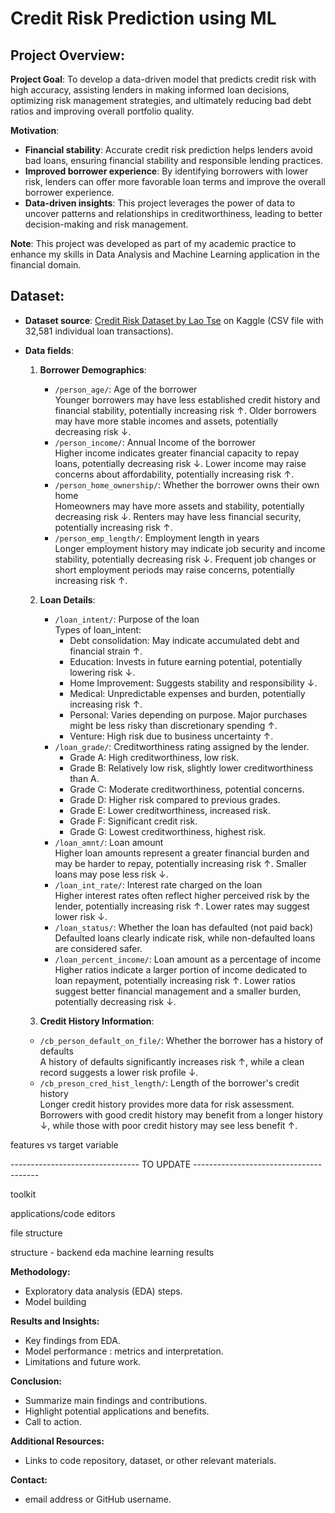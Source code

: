 # Credit Risk Prediction using ML

## Project Overview:

**Project Goal**: To develop a data-driven model that predicts credit risk with high accuracy, assisting lenders in making informed loan decisions, optimizing risk management strategies, and ultimately reducing bad debt ratios and improving overall portfolio quality.

**Motivation**:

- **Financial stability**: Accurate credit risk prediction helps lenders avoid bad loans, ensuring financial stability and responsible lending practices.
- **Improved borrower experience**: By identifying borrowers with lower risk, lenders can offer more favorable loan terms and improve the overall borrower experience.
- **Data-driven insights**: This project leverages the power of data to uncover patterns and relationships in creditworthiness, leading to better decision-making and risk management.

**Note**: This project was developed as part of my academic practice to enhance my skills in Data Analysis and Machine Learning application in the financial domain.

## Dataset:

- **Dataset source**: [Credit Risk Dataset by Lao Tse](https://www.kaggle.com/datasets/clmentbisaillon/fake-and-real-news-dataset) on Kaggle (CSV file with 32,581 individual loan transactions).
  
- **Data fields**:
  1. **Borrower Demographics**:
     - `/person_age/`: Age of the borrower </br>
     Younger borrowers may have less established credit history and financial stability, potentially increasing risk ↑. Older borrowers may have more stable incomes and assets, potentially decreasing risk ↓.
     - `/person_income/`: Annual Income of the borrower </br>
     Higher income indicates greater financial capacity to repay loans, potentially decreasing risk ↓. Lower income may raise concerns about affordability, potentially increasing risk ↑.
     - `/person_home_ownership/`: Whether the borrower owns their own home </br>
     Homeowners may have more assets and stability, potentially decreasing risk ↓. Renters may have less financial security, potentially increasing risk ↑.
     - `/person_emp_length/`: Employment length in years </br>
     Longer employment history may indicate job security and income stability, potentially decreasing risk ↓. Frequent job changes or short employment periods may raise concerns, potentially increasing risk ↑.
       
  2. **Loan Details**:
     - `/loan_intent/`: Purpose of the loan </br>
       Types of loan_intent: 
       - Debt consolidation:	May indicate accumulated debt and financial strain ↑.
       - Education:	Invests in future earning potential, potentially lowering risk ↓.
       - Home Improvement:	Suggests stability and responsibility ↓.
       - Medical:	Unpredictable expenses and burden, potentially increasing risk ↑. 
       - Personal: Varies depending on purpose. Major purchases might be less risky than discretionary spending ↑.
       - Venture:	High risk due to business uncertainty ↑. 
     - `/loan_grade/`: Creditworthiness rating assigned by the lender. </br>
       - Grade A: High creditworthiness, low risk.
       - Grade B: Relatively low risk, slightly lower creditworthiness than A.
       - Grade C: Moderate creditworthiness, potential concerns.
       - Grade D: Higher risk compared to previous grades.
       - Grade E: Lower creditworthiness, increased risk.
       - Grade F: Significant credit risk.
       - Grade G: Lowest creditworthiness, highest risk.
     - `/loan_amnt/`: Loan amount </br>
     Higher loan amounts represent a greater financial burden and may be harder to repay, potentially increasing risk ↑. Smaller loans may pose less risk ↓.
     - `/loan_int_rate/`: Interest rate charged on the loan </br>
     Higher interest rates often reflect higher perceived risk by the lender, potentially increasing risk ↑. Lower rates may suggest lower risk ↓.
     - `/loan_status/`: Whether the loan has defaulted (not paid back) </br>
     Defaulted loans clearly indicate risk, while non-defaulted loans are considered safer.
     - `/loan_percent_income/`: Loan amount as a percentage of income </br>
     Higher ratios indicate a larger portion of income dedicated to loan repayment, potentially increasing risk ↑. Lower ratios suggest better financial management and a smaller burden, potentially decreasing risk ↓.

   3. **Credit History Information**:
     - `/cb_person_default_on_file/`: Whether the borrower has a history of defaults <br>
     A history of defaults significantly increases risk ↑, while a clean record suggests a lower risk profile ↓.
     - `/cb_preson_cred_hist_length/`: Length of the borrower's credit history <br>
     Longer credit history provides more data for risk assessment. Borrowers with good credit history may benefit from a longer history ↓, while those with poor credit history may see less benefit ↑.
   


features vs target variable
    
 

 -------------------------------- TO UPDATE ---------------------------------------


toolkit

applications/code editors

file structure

structure - backend
eda
machine learning
results

**Methodology:**

* Exploratory data analysis (EDA) steps.
* Model building 

**Results and Insights:**

* Key findings from EDA.
* Model performance : metrics and interpretation.
* Limitations and future work.

**Conclusion:**

* Summarize main findings and contributions.
* Highlight potential applications and benefits.
* Call to action.

**Additional Resources:**

* Links to code repository, dataset, or other relevant materials.

**Contact:**

* email address or GitHub username.
